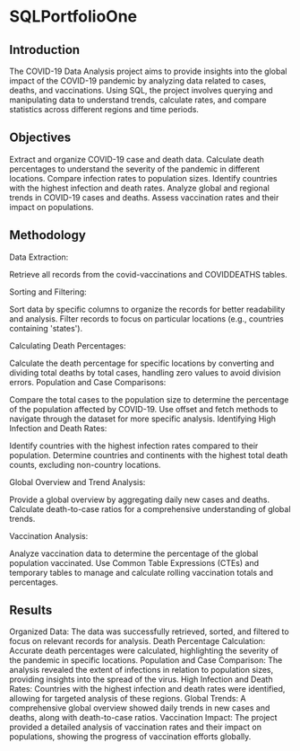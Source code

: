 # SQLPortfolioOne

## Introduction
The COVID-19 Data Analysis project aims to provide insights into the global impact of the COVID-19 pandemic by analyzing data related to cases, deaths, and vaccinations. Using SQL, the project involves querying and manipulating data to understand trends, calculate rates, and compare statistics across different regions and time periods.

## Objectives
Extract and organize COVID-19 case and death data.
Calculate death percentages to understand the severity of the pandemic in different locations.
Compare infection rates to population sizes.
Identify countries with the highest infection and death rates.
Analyze global and regional trends in COVID-19 cases and deaths.
Assess vaccination rates and their impact on populations.

## Methodology
Data Extraction:

Retrieve all records from the covid-vaccinations and COVIDDEATHS tables.

Sorting and Filtering:

Sort data by specific columns to organize the records for better readability and analysis.
Filter records to focus on particular locations (e.g., countries containing 'states').

Calculating Death Percentages:

Calculate the death percentage for specific locations by converting and dividing total deaths by total cases, handling zero values to avoid division errors.
Population and Case Comparisons:

Compare the total cases to the population size to determine the percentage of the population affected by COVID-19.
Use offset and fetch methods to navigate through the dataset for more specific analysis.
Identifying High Infection and Death Rates:

Identify countries with the highest infection rates compared to their population.
Determine countries and continents with the highest total death counts, excluding non-country locations.

Global Overview and Trend Analysis:

Provide a global overview by aggregating daily new cases and deaths.
Calculate death-to-case ratios for a comprehensive understanding of global trends.

Vaccination Analysis:

Analyze vaccination data to determine the percentage of the global population vaccinated.
Use Common Table Expressions (CTEs) and temporary tables to manage and calculate rolling vaccination totals and percentages.

## Results
Organized Data: The data was successfully retrieved, sorted, and filtered to focus on relevant records for analysis.
Death Percentage Calculation: Accurate death percentages were calculated, highlighting the severity of the pandemic in specific locations.
Population and Case Comparison: The analysis revealed the extent of infections in relation to population sizes, providing insights into the spread of the virus.
High Infection and Death Rates: Countries with the highest infection and death rates were identified, allowing for targeted analysis of these regions.
Global Trends: A comprehensive global overview showed daily trends in new cases and deaths, along with death-to-case ratios.
Vaccination Impact: The project provided a detailed analysis of vaccination rates and their impact on populations, showing the progress of vaccination efforts globally.
